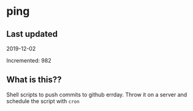 # ping

## Last updated
2019-12-02

Incremented: 982

## What is this??
Shell scripts to push commits to github errday. Throw it on a server and schedule the script with `cron`
